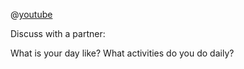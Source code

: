 @[youtube](cTKAk2eVHjw)

Discuss with a partner:

What is your day like? What activities do you do daily?